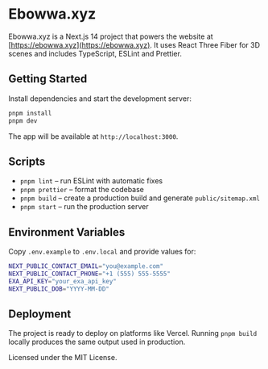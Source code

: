 # Ebowwa.xyz

Ebowwa.xyz is a Next.js 14 project that powers the website at [https://ebowwa.xyz](https://ebowwa.xyz). It uses React Three Fiber for 3D scenes and includes TypeScript, ESLint and Prettier.

## Getting Started

Install dependencies and start the development server:

```bash
pnpm install
pnpm dev
```

The app will be available at `http://localhost:3000`.

## Scripts

- `pnpm lint` – run ESLint with automatic fixes
- `pnpm prettier` – format the codebase
- `pnpm build` – create a production build and generate `public/sitemap.xml`
- `pnpm start` – run the production server

## Environment Variables

Copy `.env.example` to `.env.local` and provide values for:

```bash
NEXT_PUBLIC_CONTACT_EMAIL="you@example.com"
NEXT_PUBLIC_CONTACT_PHONE="+1 (555) 555-5555"
EXA_API_KEY="your_exa_api_key"
NEXT_PUBLIC_DOB="YYYY-MM-DD"
```

## Deployment

The project is ready to deploy on platforms like Vercel. Running `pnpm build` locally produces the same output used in production.

Licensed under the MIT License.

